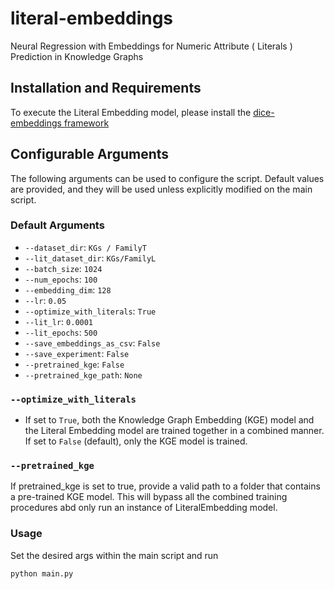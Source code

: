 # literal-embeddings
Neural Regression with Embeddings for Numeric Attribute ( Literals ) Prediction in Knowledge Graphs

## Installation and Requirements
To execute the Literal Embedding model, please install the [dice-embeddings framework](https://github.com/dice-group/dice-embeddings)

##  Configurable Arguments

The following arguments can be used to configure the script. Default values are provided, and they will be used unless explicitly modified on the main script.

### Default Arguments

- `--dataset_dir`: `KGs / FamilyT`
- `--lit_dataset_dir`: `KGs/FamilyL` 
- `--batch_size`: `1024`
- `--num_epochs`: `100`
- `--embedding_dim`: `128`
- `--lr`: `0.05`
- `--optimize_with_literals`: `True`
- `--lit_lr`: `0.0001`
- `--lit_epochs`: `500`
- `--save_embeddings_as_csv`: `False`
- `--save_experiment`: `False`
- `--pretrained_kge`: `False`
- `--pretrained_kge_path`: `None`

### `--optimize_with_literals`
- If set to `True`, both the Knowledge Graph Embedding (KGE) model and the Literal Embedding model are trained together in a combined manner. If set to `False` (default), only the KGE model is trained.

### `--pretrained_kge`
If pretrained_kge is set to true, provide a valid path to a folder that contains a pre-trained KGE model. This will bypass all the combined training procedures abd only run an instance of LiteralEmbedding model.


### Usage

Set the desired args within the main script and run 
```bash
python main.py
